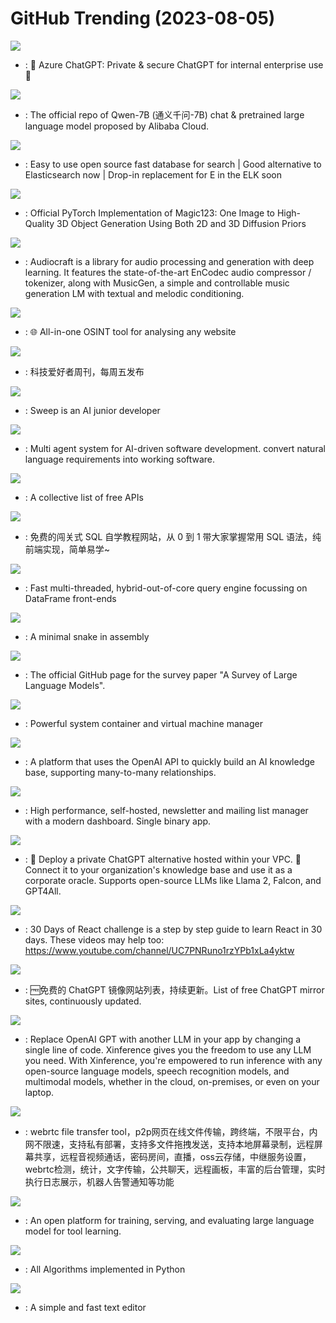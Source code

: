 # GitHub Trending (2023-08-05)

![](https://img.shields.io/badge/TypeScript-New%20500-green?style=flat-square&logo=appveyor)
- [](https://github.comundefined): 🤖 Azure ChatGPT: Private & secure ChatGPT for internal enterprise use 💼

![](https://img.shields.io/badge/Python-New%20227-green?style=flat-square&logo=appveyor)
- [](https://github.comundefined): The official repo of Qwen-7B (通义千问-7B) chat & pretrained large language model proposed by Alibaba Cloud.

![](https://img.shields.io/badge/C%2B%2B-New%20174-green?style=flat-square&logo=appveyor)
- [](https://github.comundefined): Easy to use open source fast database for search | Good alternative to Elasticsearch now | Drop-in replacement for E in the ELK soon

![](https://img.shields.io/badge/Jupyter%20Notebook-New%20221-green?style=flat-square&logo=appveyor)
- [](https://github.comundefined): Official PyTorch Implementation of Magic123: One Image to High-Quality 3D Object Generation Using Both 2D and 3D Diffusion Priors

![](https://img.shields.io/badge/Python-New%20949-green?style=flat-square&logo=appveyor)
- [](https://github.comundefined): Audiocraft is a library for audio processing and generation with deep learning. It features the state-of-the-art EnCodec audio compressor / tokenizer, along with MusicGen, a simple and controllable music generation LM with textual and melodic conditioning.

![](https://img.shields.io/badge/TypeScript-New%20109-green?style=flat-square&logo=appveyor)
- [](https://github.comundefined): 🌐 All-in-one OSINT tool for analysing any website

![](https://img.shields.io/badge/none-New%20167-green?style=flat-square&logo=appveyor)
- [](https://github.comundefined): 科技爱好者周刊，每周五发布

![](https://img.shields.io/badge/Python-New%20314-green?style=flat-square&logo=appveyor)
- [](https://github.comundefined): Sweep is an AI junior developer

![](https://img.shields.io/badge/Python-New%2064-green?style=flat-square&logo=appveyor)
- [](https://github.comundefined): Multi agent system for AI-driven software development. convert natural language requirements into working software.

![](https://img.shields.io/badge/Python-New%20180-green?style=flat-square&logo=appveyor)
- [](https://github.comundefined): A collective list of free APIs

![](https://img.shields.io/badge/TypeScript-New%20106-green?style=flat-square&logo=appveyor)
- [](https://github.comundefined): 免费的闯关式 SQL 自学教程网站，从 0 到 1 带大家掌握常用 SQL 语法，纯前端实现，简单易学~

![](https://img.shields.io/badge/Rust-New%2049-green?style=flat-square&logo=appveyor)
- [](https://github.comundefined): Fast multi-threaded, hybrid-out-of-core query engine focussing on DataFrame front-ends

![](https://img.shields.io/badge/JavaScript-New%2091-green?style=flat-square&logo=appveyor)
- [](https://github.comundefined): A minimal snake in assembly

![](https://img.shields.io/badge/Python-New%2043-green?style=flat-square&logo=appveyor)
- [](https://github.comundefined): The official GitHub page for the survey paper "A Survey of Large Language Models".

![](https://img.shields.io/badge/Go-New%2025-green?style=flat-square&logo=appveyor)
- [](https://github.comundefined): Powerful system container and virtual machine manager

![](https://img.shields.io/badge/TypeScript-New%2040-green?style=flat-square&logo=appveyor)
- [](https://github.comundefined): A platform that uses the OpenAI API to quickly build an AI knowledge base, supporting many-to-many relationships.

![](https://img.shields.io/badge/Go-New%2026-green?style=flat-square&logo=appveyor)
- [](https://github.comundefined): High performance, self-hosted, newsletter and mailing list manager with a modern dashboard. Single binary app.

![](https://img.shields.io/badge/TypeScript-New%20167-green?style=flat-square&logo=appveyor)
- [](https://github.comundefined): 🤖 Deploy a private ChatGPT alternative hosted within your VPC. 🔮 Connect it to your organization's knowledge base and use it as a corporate oracle. Supports open-source LLMs like Llama 2, Falcon, and GPT4All.

![](https://img.shields.io/badge/JavaScript-New%2020-green?style=flat-square&logo=appveyor)
- [](https://github.comundefined): 30 Days of React challenge is a step by step guide to learn React in 30 days. These videos may help too: https://www.youtube.com/channel/UC7PNRuno1rzYPb1xLa4yktw

![](https://img.shields.io/badge/Python-New%2033-green?style=flat-square&logo=appveyor)
- [](https://github.comundefined): 🆓免费的 ChatGPT 镜像网站列表，持续更新。List of free ChatGPT mirror sites, continuously updated.

![](https://img.shields.io/badge/Python-New%2036-green?style=flat-square&logo=appveyor)
- [](https://github.comundefined): Replace OpenAI GPT with another LLM in your app by changing a single line of code. Xinference gives you the freedom to use any LLM you need. With Xinference, you're empowered to run inference with any open-source language models, speech recognition models, and multimodal models, whether in the cloud, on-premises, or even on your laptop.

![](https://img.shields.io/badge/JavaScript-New%2050-green?style=flat-square&logo=appveyor)
- [](https://github.comundefined): webrtc file transfer tool，p2p网页在线文件传输，跨终端，不限平台，内网不限速，支持私有部署，支持多文件拖拽发送，支持本地屏幕录制，远程屏幕共享，远程音视频通话，密码房间，直播，oss云存储，中继服务设置，webrtc检测，统计，文字传输，公共聊天，远程画板，丰富的后台管理，实时执行日志展示，机器人告警通知等功能

![](https://img.shields.io/badge/Python-New%20140-green?style=flat-square&logo=appveyor)
- [](https://github.comundefined): An open platform for training, serving, and evaluating large language model for tool learning.

![](https://img.shields.io/badge/Python-New%20142-green?style=flat-square&logo=appveyor)
- [](https://github.comundefined): All Algorithms implemented in Python

![](https://img.shields.io/badge/Batchfile-New%2087-green?style=flat-square&logo=appveyor)
- [](https://github.comundefined): A simple and fast text editor

